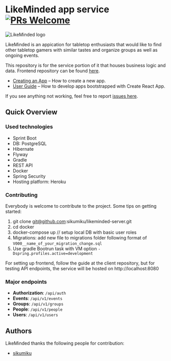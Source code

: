 # LikeMinded app service [![PRs Welcome](https://img.shields.io/badge/PRs-welcome-green.svg)](https://github.com/sikumiku/likeminded-server/pulls)

![LikeMinded logo](https://i.imgur.com/KfMHj4c.png)

LikeMinded is an appication for tabletop enthusiasts that would like to find other tabletop gamers with similar tastes and organize groups as well as ongoing events.

This repository is for the service portion of it that houses business logic and data.
Frontend repository can be found [here](https://github.com/sikumiku/likeminded-client).

- [Creating an App](#creating-an-app) – How to create a new app.
- [User Guide](https://facebook.github.io/create-react-app/) – How to develop apps bootstrapped with Create React App.

If you see anything not working, feel free to report [issues here](https://github.com/sikumiku/likeminded-server/issues/new).

## Quick Overview

### Used technologies

- Sprint Boot
- DB: PostgreSQL
- Hibernate
- Flyway
- Gradle
- REST API
- Docker
- Spring Security
- Hosting platform: Heroku

### Contributing

Everybody is welcome to contribute to the project. Some tips on getting started:

1. git clone git@github.com:sikumiku/likeminded-server.git
2. cd docker
3. docker-compose up // setup local DB with basic user roles
4. Migrations: add new file to migrations folder following format of `V000__name_of_your_migration_change.sql`
5. Use gradle Bootrun task with VM option `-Dspring.profiles.active=development`

For setting up frontend, follow the guide at the client repository, but for testing API endpoints, the service will be hosted on http://localhost:8080

### Major endpoints

- **Authorization**: `/api/auth`
- **Events**: `/api/v1/events`
- **Groups**: `/api/v1/groups`
- **People**: `/api/v1/people`
- **Users**: `/api/v1/users`

## Authors

LikeMinded thanks the following people for contribution:
- [sikumiku](https://github.com/sikumiku)
